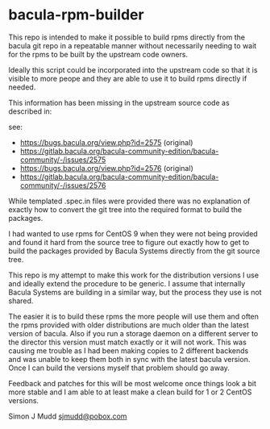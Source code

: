 bacula-rpm-builder
==================

This repo is intended to make it possible to build rpms directly from
the bacula git repo in a repeatable manner without necessarily needing
to wait for the rpms to be built by the upstream code owners.

Ideally this script could be incorporated into the
upstream code so that it is visible to more peope and they are able to use
it to build rpms directly if needed.

This information has been missing in the upstream source code as described in:

see:
- https://bugs.bacula.org/view.php?id=2575 (original)
- https://gitlab.bacula.org/bacula-community-edition/bacula-community/-/issues/2575
- https://bugs.bacula.org/view.php?id=2576 (original)
- https://gitlab.bacula.org/bacula-community-edition/bacula-community/-/issues/2576

While templated .spec.in files were provided there was no explanation
of exactly how to convert the git tree into the required format to build
the packages.

I had wanted to use rpms for CentOS 9 when they were not being provided
and found it hard from the source tree to figure out exactly how to get
to build the packages provided by Bacula Systems directly from the git
source tree.

This repo is my attempt to make this work for the distribution versions
I use and ideally extend the procedure to be generic.  I assume that
internally Bacula Systems are building in a similar way, but the process
they use is not shared.

The easier it is to build these rpms the more people will use them and
often the rpms provided with older distributions are much older than
the latest version of bacula.  Also if you run a storage daemon on a
different server to the director this version must match exactly or it
will not work.  This was causing me trouble as I had been making copies
to 2 different backends and was unable to keep them both in sync with
the latest bacula version.  Once I can build the versions myself that
problem should go away.

Feedback and patches for this will be most welcome once things look a
bit more stable and I am able to at least make a clean build for 1 or
2 CentOS versions.

Simon J Mudd <sjmudd@pobox.com>

